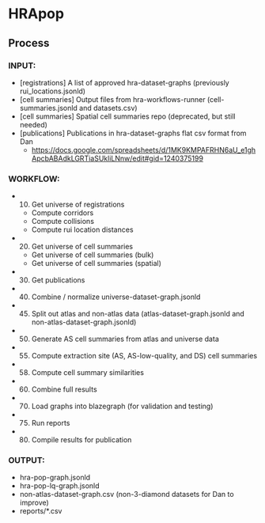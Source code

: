 # HRApop

## Process

### INPUT:

- [registrations] A list of approved hra-dataset-graphs (previously rui_locations.jsonld)
- [cell summaries] Output files from hra-workflows-runner (cell-summaries.jsonld and datasets.csv)
- [cell summaries] Spatial cell summaries repo (deprecated, but still needed)
- [publications] Publications in hra-dataset-graphs flat csv format from Dan
  - https://docs.google.com/spreadsheets/d/1MK9KMPAFRHN6aU_e1ghApcbABAdkLGRTiaSUkliLNnw/edit#gid=1240375199

### WORKFLOW:

- 10. Get universe of registrations
  - Compute corridors
  - Compute collisions
  - Compute rui location distances
- 20. Get universe of cell summaries
  - Get universe of cell summaries (bulk)
  - Get universe of cell summaries (spatial)
- 30. Get publications
- 40. Combine / normalize universe-dataset-graph.jsonld
- 45. Split out atlas and non-atlas data (atlas-dataset-graph.jsonld and non-atlas-dataset-graph.jsonld)
- 50. Generate AS cell summaries from atlas and universe data
- 55. Compute extraction site (AS, AS-low-quality, and DS) cell summaries
- 58. Compute cell summary similarities
- 60. Combine full results
- 70. Load graphs into blazegraph (for validation and testing)
- 75. Run reports
- 80. Compile results for publication

### OUTPUT:

- hra-pop-graph.jsonld
- hra-pop-lq-graph.jsonld
- non-atlas-dataset-graph.csv (non-3-diamond datasets for Dan to improve)
- reports/*.csv
